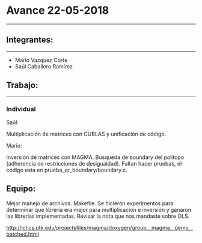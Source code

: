 # Avance 22-05-2018
---
## Integrantes:
---
- Mario Vazquez Corte
- Saúl Caballero Ramírez

## Trabajo:
---

### Individual

Saúl:

Multiplicación de matrices con CUBLAS y unificación de código.

Mario:

Inversión de matrices con MAGMA. 
Busqueda de boundary del politopo (adherencia de restricciones de desigualdad). Faltan hacer pruebas, el código esta en prueba_qr_boundary/boundary.c.

## Equipo:

Mejor manejo de archivos.
Makefile.
Se hicieron experimentos para determinar que librería era mejor para multiplicación e inversión y ganaron las librerías implementadas.
Revisar la nota que nos mandaste sobre OLS.

http://icl.cs.utk.edu/projectsfiles/magma/doxygen/group__magma__gemv__batched.html
